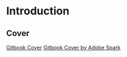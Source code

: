 # Introduction

## Cover 
[Gitbook Cover](https://dummyimage.com/1800x2360/cc0000/ffffff.jpg&text=Nokia+CMCC+NFV+4+Project)
[Gitbook Cover by Adobe Spark](https://spark.adobe.com/sp/design/post/cd5013d6-d46f-4c65-9d48-09cebf8052b1?_branch_match_id=548398276460971170)
